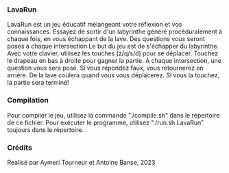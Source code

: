 ### LavaRun
LavaRun est un jeu éducatif mélangeant votre réflexion et vos connaissances.
Essayez de sortir d'un labyrinthe généré procéduralement à chaque fois, en vous échappant de la lave.
Des questions vous seront posés à chaque intersection
Le but du jeu est de s'échapper du labyrinthe.
Avec votre clavier, utilisez les touches (z/q/s/d) pour se déplacer.
Touchez le drapeau en bas à droite pour gagner la partie.
À chaque intersection, une question vous sera posé. Si vous répondez faux, vous retournerez en arrière.
De la lave coulera quand vous vous déplacerez. Si vous la touchez, la partie sera terminé!

### Compilation
Pour compiler le jeu, utilisez la commande "./compile.sh" dans le répertoire de ce fichier.
Pour exécuter le programme, utilisez "./run.sh LavaRun" toujours dans le répertoire.

### Crédits
Realisé par Aymeri Tourneur et Antoine Banse, 2023